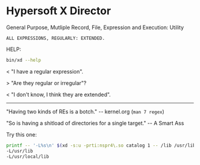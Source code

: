 # Hypersoft X Director

General Purpose, Mutliple Record, File, Expression and Execution: Utility

    ALL EXPRESSIONS, REGULARLY: EXTENDED.

HELP:
```sh
bin/xd --help
```

\< "I have a regular expression".

\> "Are they regular or irregular"?

\< "I don't know, I think they are extended".

--------------------------------------------------------------------------------

"Having two kinds of REs is a botch." -- kernel.org (`man 7 regex`)

"So is having a shitload of directories for a single target." -- A Smart Ass

Try this one:

```sh
printf -- '-L%s\n' $(xd -s:u -prti:nspr4\.so catalog 1 -- /lib /usr/lib /usr/local/lib)
-L/usr/lib
-L/usr/local/lib
```
